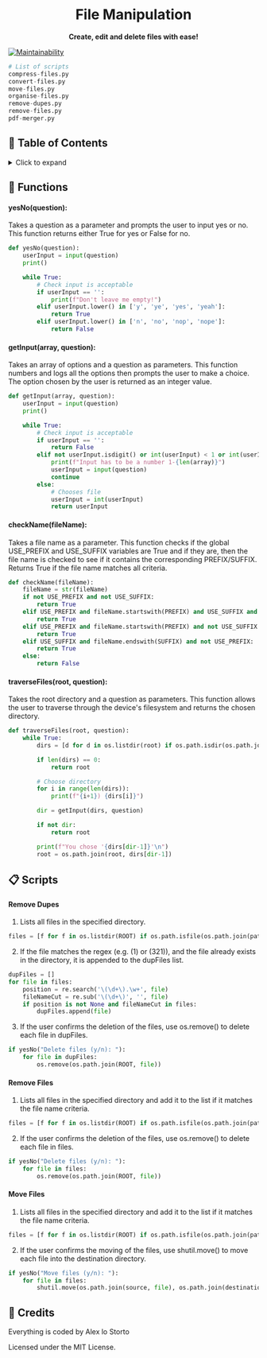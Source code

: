<h1 align="center">File Manipulation</h1>

<p align="center">
  <b>Create, edit and delete files with ease!</b>
</p>

[![Maintainability](https://img.shields.io/codeclimate/maintainability/alexlostorto/file-manipulation?style=for-the-badge&message=Code+Climate&labelColor=222222&logo=Code+Climate&logoColor=FFFFFF)](https://codeclimate.com/github/alexlostorto/file-manipulation/maintainability)

```python
# List of scripts
compress-files.py
convert-files.py
move-files.py
organise-files.py
remove-dupes.py
remove-files.py
pdf-merger.py
```

## 📔 Table of Contents

<details>
  <summary>Click to expand</summary>
  
- [Functions](#-functions)
- [Scripts](#-scripts)
- [Credits](#-credits)
</details>

## 🔧 Functions

#### yesNo(question):

Takes a question as a parameter and prompts the user to input yes or no. This function returns either True for yes or False for no.

```python
def yesNo(question):
    userInput = input(question)
    print()

    while True:
        # Check input is acceptable
        if userInput == '':
            print(f"Don't leave me empty!")
        elif userInput.lower() in ['y', 'ye', 'yes', 'yeah']:
            return True
        elif userInput.lower() in ['n', 'no', 'nop', 'nope']:
            return False
```

#### getInput(array, question):

Takes an array of options and a question as parameters. This function numbers and logs all the options then prompts the user to make a choice. The option chosen by the user is returned as an integer value.

```python
def getInput(array, question):
    userInput = input(question)
    print()

    while True:
        # Check input is acceptable
        if userInput == '':
            return False
        elif not userInput.isdigit() or int(userInput) < 1 or int(userInput) > len(array):
            print(f"Input has to be a number 1-{len(array)}")
            userInput = input(question)
            continue
        else:
            # Chooses file
            userInput = int(userInput)
            return userInput
```

#### checkName(fileName):

Takes a file name as a parameter. This function checks if the global USE_PREFIX and USE_SUFFIX variables are True and if they are, then the file name is checked to see if it contains the corresponding PREFIX/SUFFIX. Returns True if the file name matches all criteria.

```python
def checkName(fileName):
    fileName = str(fileName)
    if not USE_PREFIX and not USE_SUFFIX:
        return True
    elif USE_PREFIX and fileName.startswith(PREFIX) and USE_SUFFIX and fileName.endswith(SUFFIX):
        return True
    elif USE_PREFIX and fileName.startswith(PREFIX) and not USE_SUFFIX:
        return True
    elif USE_SUFFIX and fileName.endswith(SUFFIX) and not USE_PREFIX:
        return True
    else:
        return False
```

#### traverseFiles(root, question):

Takes the root directory and a question as parameters. This function allows the user to traverse through the device's filesystem and returns the chosen directory.

```python
def traverseFiles(root, question):
    while True:
        dirs = [d for d in os.listdir(root) if os.path.isdir(os.path.join(root, d))]

        if len(dirs) == 0:
            return root

        # Choose directory
        for i in range(len(dirs)):
            print(f"{i+1}) {dirs[i]}")

        dir = getInput(dirs, question)

        if not dir:
            return root

        print(f"You chose '{dirs[dir-1]}'\n")
        root = os.path.join(root, dirs[dir-1])
```

## 📋 Scripts

#### Remove Dupes

1. Lists all files in the specified directory.

```python
files = [f for f in os.listdir(ROOT) if os.path.isfile(os.path.join(path, f))]
```

2. If the file matches the regex (e.g. (1) or (321)), and the file already exists in the directory, it is appended to the dupFiles list.

```python
dupFiles = []
for file in files:
    position = re.search('\(\d+\).\w+', file)
    fileNameCut = re.sub('\(\d+\)', '', file)
    if position is not None and fileNameCut in files:
        dupFiles.append(file)
```

3. If the user confirms the deletion of the files, use os.remove() to delete each file in dupFiles.

```python
if yesNo("Delete files (y/n): "):
    for file in dupFiles:
        os.remove(os.path.join(ROOT, file))
```

#### Remove Files

1. Lists all files in the specified directory and add it to the list if it matches the file name criteria.

```python
files = [f for f in os.listdir(ROOT) if os.path.isfile(os.path.join(path, f)) if checkName(f)]
```

2. If the user confirms the deletion of the files, use os.remove() to delete each file in files.

```python
if yesNo("Delete files (y/n): "):
    for file in files:
        os.remove(os.path.join(ROOT, file))
```

#### Move Files

1. Lists all files in the specified directory and add it to the list if it matches the file name criteria.

```python
files = [f for f in os.listdir(ROOT) if os.path.isfile(os.path.join(path, f)) if checkName(f)]
```

2. If the user confirms the moving of the files, use shutil.move() to move each file into the destination directory.

```python
if yesNo("Move files (y/n): "):
    for file in files:
        shutil.move(os.path.join(source, file), os.path.join(destination, file))
```

## 📜 Credits

Everything is coded by Alex lo Storto

Licensed under the MIT License.
